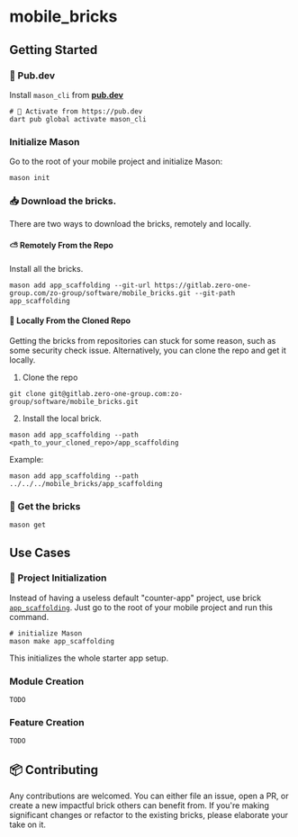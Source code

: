 # mobile_bricks

## Getting Started

### 🎯 Pub.dev
Install `mason_cli` from **[pub.dev](https://pub.dev/packages/mason_cli)**

```
# 🎯 Activate from https://pub.dev
dart pub global activate mason_cli
```

### Initialize Mason

Go to the root of your mobile project and initialize Mason:

```
mason init
```

### 📥 Download the bricks.

There are two ways to download the bricks, remotely and locally.

#### ⛅️ Remotely From the Repo

Install all the bricks.

```
mason add app_scaffolding --git-url https://gitlab.zero-one-group.com/zo-group/software/mobile_bricks.git --git-path app_scaffolding

```

#### 💾 Locally From the Cloned Repo

Getting the bricks from repositories can stuck for some reason, such as some security check issue. Alternatively, you can clone the repo and get it locally.

1. Clone the repo

```
git clone git@gitlab.zero-one-group.com:zo-group/software/mobile_bricks.git
```

2. Install the local brick.

```
mason add app_scaffolding --path <path_to_your_cloned_repo>/app_scaffolding
```

Example:
```
mason add app_scaffolding --path ../../../mobile_bricks/app_scaffolding
```

### 🧱 Get the bricks

```
mason get
```

## Use Cases 

### 🚀 Project Initialization
Instead of having a useless default "counter-app" project, use brick [`app_scaffolding`](https://gitlab.zero-one-group.com/zo-group/software/mobile_bricks/-/tree/main/app_scaffolding). Just go to the root of your mobile project and run this command.

```
# initialize Mason 
mason make app_scaffolding
```

This initializes the whole starter app setup.

### Module Creation

```
TODO
```

### Feature Creation

```
TODO
```

## 📦 Contributing
Any contributions are welcomed. You can either file an issue, open a PR, or create a new impactful brick others can benefit from.
If you're making significant changes or refactor to the existing bricks, please elaborate your take on it.








